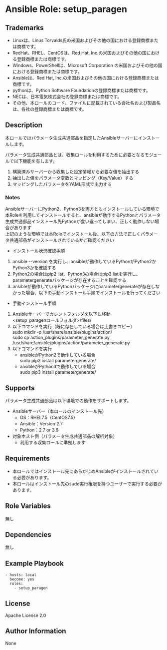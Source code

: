 # Ansible Role: setup_paragen

## Trademarks

* Linuxは、Linus Torvalds氏の米国およびその他の国における登録商標または商標です。
* RedHat、RHEL、CentOSは、Red Hat, Inc.の米国およびその他の国における登録商標または商標です。
* Windows、PowerShellは、Microsoft Corporation の米国およびその他の国における登録商標または商標です。
* Ansibleは、Red Hat, Inc.の米国およびその他の国における登録商標または商標です。
* pythonは、Python Software Foundationの登録商標または商標です。
* NECは、日本電気株式会社の登録商標または商標です。
* その他、本ロールのコード、ファイルに記載されている会社名および製品名は、各社の登録商標または商標です。

## Description

本ロールではパラメータ生成共通部品を指定したAnsibleサーバーにインストールします。

パラメータ生成共通部品とは、収集ロールを利用するために必要となるモジュールで以下機能を有します。
1. 構築済みサーバーから収集した設定情報から必要な値を抽出する
2. 抽出した値をパラメータ変数とマッピング（Key/Value）する
3. マッピングしたパラメータをYAML形式で出力する

### Notes

AnsibleサーバーにPython2、Python3を両方ともインストールしている環境で本Roleを利用してインストールすると、ansibleが動作するPythonとパラメータ生成共通部品インストール先Pythonが食い違ってしまい、正しく動作しない場合があります  
上記のような環境では本Roleでインストール後、以下の方法で正しくパラメータ共通部品がインストールされているかご確認ください  

* インストール状況確認手順  
1. ansible --version を実行し、ansibleが動作しているPythonがPython2かPython3かを確認する  
2. Python2の場合はpip2 list、Python3の場合はpip3 listを実行し、parametergenerateパッケージが存在することを確認する  
3. ansibleが動作しているPythonパッケージにparametergenerateが存在しなかった場合、以下の手動インストール手順でインストールを行ってください  

* 手動インストール手順  
1. Ansibleサーバーでカレントフォルダを以下に移動  
   <setup_paragenロールフォルダ>/files/  
2. 以下コマンドを実行（既に存在している場合は上書きコピー）  
    sudo mkdir -p /usr/share/ansible/plugins/action/  
    sudo cp action_plugins/parameter_generate.py /usr/share/ansible/plugins/action/parameter_generate.py  
3. 以下コマンドを実行  
    - ansibleがPython2で動作している場合  
        sudo pip2 install parametergenerate/  
    - ansibleがPython3で動作している場合  
        sudo pip3 install parametergenerate/  

## Supports

パラメータ生成共通部品は以下環境での動作をサポートします。

- Ansibleサーバー（本ロールのインストール先）
  - OS：RHEL7.5（CentOS7.5）
  - Ansible：Version 2.7
  - Python：2.7 or 3.6
- 対象ホスト側（パラメータ生成共通部品の解析対象）
  - 利用する収集ロールに準拠します

## Requirements

* 本ロールではインストール先にあらかじめAnsibleがインストールされている必要があります。
* 本ロールはインストール先のsudo実行権限を持つユーザーで実行する必要があります。

## Role Variables

無し

## Dependencies

無し

## Example Playbook

    - hosts: local
      become: yes
      roles:
        - setup_paragen

## License

Apache License 2.0

## Author Information

None

